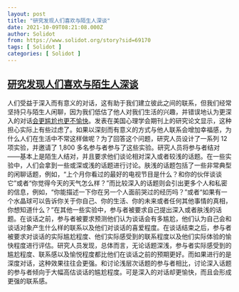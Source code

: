```yaml
---
layout: post
title: "研究发现人们喜欢与陌生人深谈"
date: 2021-10-09T08:21:08.000Z
author: Solidot
from: https://www.solidot.org/story?sid=69170
tags: [ Solidot ]
categories: [ Solidot ]
---
```

<!--1633767668000-->
[研究发现人们喜欢与陌生人深谈](https://www.solidot.org/story?sid=69170)
------

<div>
人们受益于深入而有意义的对话，这有助于我们建立彼此之间的联系，但我们经常坚持只与陌生人闲聊，因为我们低估了他人对我们生活的兴趣，并错误地认为更深入的对话<a href="https://phys.org/news/2021-09-small-people-deep-conversations-strangers.html">会更尴尬也更不愉快</a>。发表在美国心理学会期刊上的研究论文显示，这种担心实际上有些过虑了。如果以深刻而有意义的方式与他人联系会增加幸福感，为什么人们在生活中不常这样做呢？为了回答这个问题，研究人员设计了一系列 12 项实验，并邀请了 1,800 多名参与者参与了这些实验。研究人员将参与者结对——基本上是陌生人结对，并且要求他们谈论相对深入或者较浅的话题。在一些实验中，人们会拿到一些或深或浅的话题进行讨论。肤浅的话题包括了一些非常典型的闲聊话题，例如，“上个月你看过的最好的电视节目是什么？和你的伙伴谈谈它”或者“你觉得今天的天气怎么样？”而比较深入的话题则会引出更多个人和私密的信息，例如，“你能描述一下你在另一个人面前哭过的经历吗？”或者“如果有一个水晶球可以告诉你关于你自己、你的生活、你的未来或者任何其他事情的真相，你想知道什么？”在其他一些实验中，参与者被要求自己提出深入或者肤浅的话题。在谈话之前，参与者被要求预测他们认为谈话会有多尴尬，他们认为自己会和谈话对象产生什么样的联系以及他们对谈话的喜爱程度。在谈话结束之后，参与者被要求对谈话的实际尴尬程度、他们实际感受到的联系程度以及他们实际体验的愉快程度进行评估。研究人员发现，总体而言，无论话题深浅，参与者实际感受到的尴尬程度、联系感以及愉悦程度都比他们在谈话之前的预期更好。而如果进行的是深度对话，这种效果往往会更强。和讨论浅层次话题的参与者相比，讨论深入话题的参与者倾向于大幅高估谈话的尴尬程度。可是深入的对话却更愉快，而且会形成更强的联系感。
</div>
